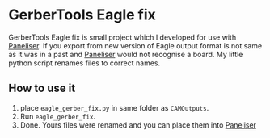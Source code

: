 # GerberTools Eagle fix
GerberTools Eagle fix is small project which I developed for use with [Paneliser](https://github.com/ThisIsNotRocketScience/GerberTools/releases). If you export from new version of Eagle output format is not same as it was in a past and [Paneliser](https://github.com/ThisIsNotRocketScience/GerberTools/releases) would not recognise a board. My little python script renames files to correct names.

## How to use it
1. place `eagle_gerber_fix.py` in same folder as `CAMOutputs`. 
2. Run `eagle_gerber_fix`.
3. Done. Yours files were renamed and you can place them into [Paneliser](https://github.com/ThisIsNotRocketScience/GerberTools/releases)

